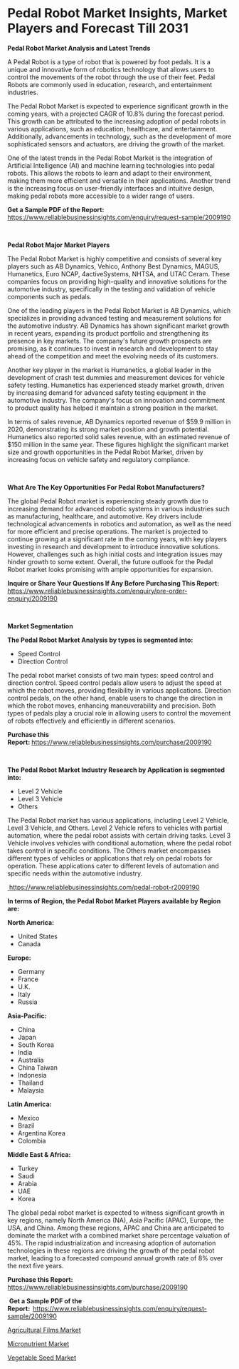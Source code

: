 <p><h1>Pedal Robot Market Insights, Market Players and Forecast Till 2031</h1></p><p><strong>Pedal Robot Market Analysis and Latest Trends</strong></p>
<p><p>A Pedal Robot is a type of robot that is powered by foot pedals. It is a unique and innovative form of robotics technology that allows users to control the movements of the robot through the use of their feet. Pedal Robots are commonly used in education, research, and entertainment industries.</p><p>The Pedal Robot Market is expected to experience significant growth in the coming years, with a projected CAGR of 10.8% during the forecast period. This growth can be attributed to the increasing adoption of pedal robots in various applications, such as education, healthcare, and entertainment. Additionally, advancements in technology, such as the development of more sophisticated sensors and actuators, are driving the growth of the market.</p><p>One of the latest trends in the Pedal Robot Market is the integration of Artificial Intelligence (AI) and machine learning technologies into pedal robots. This allows the robots to learn and adapt to their environment, making them more efficient and versatile in their applications. Another trend is the increasing focus on user-friendly interfaces and intuitive design, making pedal robots more accessible to a wider range of users.</p></p>
<p><strong>Get a Sample PDF of the Report:&nbsp;</strong> <a href="https://www.reliablebusinessinsights.com/enquiry/request-sample/2009190">https://www.reliablebusinessinsights.com/enquiry/request-sample/2009190</a></p>
<p>&nbsp;</p>
<p><strong>Pedal Robot Major Market Players</strong></p>
<p><p>The Pedal Robot Market is highly competitive and consists of several key players such as AB Dynamics, Vehico, Anthony Best Dynamics, MAGUS, Humanetics, Euro NCAP, 4activeSystems, NHTSA, and UTAC Ceram. These companies focus on providing high-quality and innovative solutions for the automotive industry, specifically in the testing and validation of vehicle components such as pedals.</p><p>One of the leading players in the Pedal Robot Market is AB Dynamics, which specializes in providing advanced testing and measurement solutions for the automotive industry. AB Dynamics has shown significant market growth in recent years, expanding its product portfolio and strengthening its presence in key markets. The company's future growth prospects are promising, as it continues to invest in research and development to stay ahead of the competition and meet the evolving needs of its customers.</p><p>Another key player in the market is Humanetics, a global leader in the development of crash test dummies and measurement devices for vehicle safety testing. Humanetics has experienced steady market growth, driven by increasing demand for advanced safety testing equipment in the automotive industry. The company's focus on innovation and commitment to product quality has helped it maintain a strong position in the market.</p><p>In terms of sales revenue, AB Dynamics reported revenue of $59.9 million in 2020, demonstrating its strong market position and growth potential. Humanetics also reported solid sales revenue, with an estimated revenue of $150 million in the same year. These figures highlight the significant market size and growth opportunities in the Pedal Robot Market, driven by increasing focus on vehicle safety and regulatory compliance.</p></p>
<p>&nbsp;</p>
<p><strong>What Are The Key Opportunities For Pedal Robot Manufacturers?</strong></p>
<p><p>The global Pedal Robot market is experiencing steady growth due to increasing demand for advanced robotic systems in various industries such as manufacturing, healthcare, and automotive. Key drivers include technological advancements in robotics and automation, as well as the need for more efficient and precise operations. The market is projected to continue growing at a significant rate in the coming years, with key players investing in research and development to introduce innovative solutions. However, challenges such as high initial costs and integration issues may hinder growth to some extent. Overall, the future outlook for the Pedal Robot market looks promising with ample opportunities for expansion.</p></p>
<p><strong>Inquire or Share Your Questions If Any Before Purchasing This Report:</strong> <a href="https://www.reliablebusinessinsights.com/enquiry/pre-order-enquiry/2009190">https://www.reliablebusinessinsights.com/enquiry/pre-order-enquiry/2009190</a></p>
<p>&nbsp;</p>
<p><strong>Market Segmentation</strong></p>
<p><strong>The Pedal Robot Market Analysis by types is segmented into:</strong></p>
<p><ul><li>Speed Control</li><li>Direction Control</li></ul></p>
<p><p>The pedal robot market consists of two main types: speed control and direction control. Speed control pedals allow users to adjust the speed at which the robot moves, providing flexibility in various applications. Direction control pedals, on the other hand, enable users to change the direction in which the robot moves, enhancing maneuverability and precision. Both types of pedals play a crucial role in allowing users to control the movement of robots effectively and efficiently in different scenarios.</p></p>
<p><strong>Purchase this Report:&nbsp;</strong><a href="https://www.reliablebusinessinsights.com/purchase/2009190">https://www.reliablebusinessinsights.com/purchase/2009190</a></p>
<p>&nbsp;</p>
<p><strong>The Pedal Robot Market Industry Research by Application is segmented into:</strong></p>
<p><ul><li>Level 2 Vehicle</li><li>Level 3 Vehicle</li><li>Others</li></ul></p>
<p><p>The Pedal Robot market has various applications, including Level 2 Vehicle, Level 3 Vehicle, and Others. Level 2 Vehicle refers to vehicles with partial automation, where the pedal robot assists with certain driving tasks. Level 3 Vehicle involves vehicles with conditional automation, where the pedal robot takes control in specific conditions. The Others market encompasses different types of vehicles or applications that rely on pedal robots for operation. These applications cater to different levels of automation and specific needs within the automotive industry.</p></p>
<p><a href="https://www.reliablebusinessinsights.com/pedal-robot-r2009190">&nbsp;https://www.reliablebusinessinsights.com/pedal-robot-r2009190</a></p>
<p><strong>In terms of Region, the Pedal Robot Market Players available by Region are:</strong></p>
<p>
    <p> <strong> North America: </strong>
        <ul>
            <li>United States</li>
            <li>Canada</li>
        </ul>
        </p> 
    <p> <strong> Europe: </strong>
        <ul>
            <li>Germany</li>
            <li>France</li>
            <li>U.K.</li>
            <li>Italy</li>
            <li>Russia</li>
        </ul>
        </p> 
    <p> <strong> Asia-Pacific: </strong>
        <ul>
            <li>China</li>
            <li>Japan</li>
            <li>South Korea</li>
            <li>India</li>
            <li>Australia</li>
            <li>China Taiwan</li>
            <li>Indonesia</li>
            <li>Thailand</li>
            <li>Malaysia</li>
        </ul>
        </p> 
    <p> <strong> Latin America: </strong>
        <ul>
            <li>Mexico</li>
            <li>Brazil</li>
            <li>Argentina Korea</li>
            <li>Colombia</li>
        </ul>
        </p> 
    <p> <strong> Middle East & Africa: </strong>
        <ul>
            <li>Turkey</li>
            <li>Saudi</li>
            <li>Arabia</li>
            <li>UAE</li>
            <li>Korea</li>
        </ul>
    </p>
    </p>
<p><p>The global pedal robot market is expected to witness significant growth in key regions, namely North America (NA), Asia Pacific (APAC), Europe, the USA, and China. Among these regions, APAC and China are anticipated to dominate the market with a combined market share percentage valuation of 45%. The rapid industrialization and increasing adoption of automation technologies in these regions are driving the growth of the pedal robot market, leading to a forecasted compound annual growth rate of 8% over the next five years.</p></p>
<p><strong>Purchase this Report: </strong><a href="https://www.reliablebusinessinsights.com/purchase/2009190">https://www.reliablebusinessinsights.com/purchase/2009190</a></p>
<p>&nbsp;<strong>Get a Sample PDF of the Report:&nbsp;&nbsp;</strong><a href="https://www.reliablebusinessinsights.com/enquiry/request-sample/2009190">https://www.reliablebusinessinsights.com/enquiry/request-sample/2009190</a></p>
<p><strong></strong></p>
<p><p><a href="https://github.com/sowravmitra0/Market-Research-Report-List-1/blob/main/agricultural-films-market.md">Agricultural Films Market</a></p><p><a href="https://github.com/kaiserrayhan25/Market-Research-Report-List-1/blob/main/micronutrient-market.md">Micronutrient Market</a></p><p><a href="https://github.com/maesanjaya8/Market-Research-Report-List-1/blob/main/vegetable-seed-market.md">Vegetable Seed Market</a></p></p>